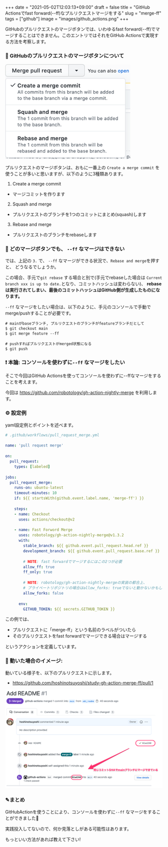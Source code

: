 +++
date = "2021-05-02T12:03:13+09:00"
draft = false
title = "GitHub Actionsでfast forward(--ff)なプルリクエストマージをする"
slug = "merge-ff"
tags = ["github"]
image = "images/github_actions.png"
+++

GitHubのプルリクエストのマージボタンでは、いわゆるfast forward(--ff)でマージすることはできません。このエントリではそれをGitHub Actionsで実現する方法を考察します。

<!--more-->

### 💭 GitHubのプルリクエストのマージボタンについて

<img alt="" src="/images/github_pr_merge_button.png" width=400>

プルリクエストのマージボタンは、おもに一番上の `Create a merge commit` を使うことが多いと思いますが、以下のように3種類あります。

1. Create a merge commit
  * マージコミットを作ります
2. Squash and merge
  * プルリクエストのブランチを1つのコミットにまとめ(squash)します
3. Rebase and merge
  * プルリクエストのブランチをrebaseします

### 💭 どのマージボタンでも、 `--ff` なマージはできない

では、上記の `3.` で、 `--ff` なマージができる状況で、`Rebase and merge`を押すと、 どうなるでしょうか。

この場合、手元で`git rebase` する場合と別で(手元でrebaseした場合は `Current branch xxx is up to date.`となり、コミットハッシュは変わらない)、 **rebaseは実行されてしまい、最後のコミットハッシュはGitHub側が生成したものになります。**

`--ff` なマージをしたい場合は、以下のように、手元のコンソールで手動でmerge/pushすることが必要です。

```
# mainがbaseブランチ, プルリクエストのブランチがfeatureブランチだとして
$ git checkout main
$ git merge feature --ff

# pushすればプルリクエストがmerged状態になる
$ git push
```

### ❗ 本論: コンソールを使わずに`--ff` なマージをしたい

そこで今回はGitHub Actionsを使ってコンソールを使わずに--ffなマージをすることを考えます。

今回は https://github.com/robotology/gh-action-nightly-merge を利用します。


### ⚙️ 設定例

yaml設定例とポイントを述べます。

```yaml
# .github/workflows/pull_request_merge.yml

name: 'pull request merge'

on:
  pull_request:
    types: [labeled]

jobs:
  pull_request_merge:
    runs-on: ubuntu-latest
    timeout-minutes: 10
    if: ${{ startsWith(github.event.label.name, 'merge-ff') }}

    steps:
    - name: Checkout
      uses: actions/checkout@v2

    - name: Fast Forword Merge
      uses: robotology/gh-action-nightly-merge@v1.3.2
      with:
        stable_branch: ${{ github.event.pull_request.head.ref }}
        development_branch: ${{ github.event.pull_request.base.ref }}

        # NOTE: fast forwardでマージするにはこの2つが必要
        allow_ff: true
        ff_only: true

        # NOTE: robotology/gh-action-nightly-mergeの実装の都合上、
        # プライベートリポジトリの場合はallow_forks: trueでないと動かないかもしれません
        allow_forks: false

      env:
        GITHUB_TOKEN: ${{ secrets.GITHUB_TOKEN }}
```

この例では、

* プルリクエストに「merge-ff」という名前のラベルがついたら
* そのプルリクエストをfast forwardでマージできる場合はマージする

というアクションを定義しています。


### 🎉 動いた場合のイメージ:

動いている様子を、以下のプルリクエストに示します。

* https://github.com/hoshinotsuyoshi/study-gh-action-merge-ff/pull/1

<img alt="" src="/images/pr_merge_ff.png" width=600>

### ✎まとめ

GitHubActionを使うことにより、コンソールを使わずに`--ff` なマージをすることができました🎉 

実践投入してないので、何か見落としがある可能性はあります。

もっといい方法があれば教えて下さい!

<script type="text/javascript" src="/js/prism.js" async></script>
